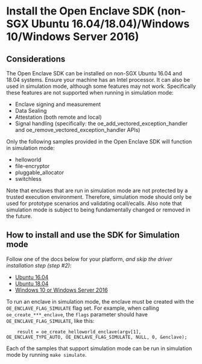 # Install the Open Enclave SDK (non-SGX Ubuntu 16.04/18.04)/Windows 10/Windows Server 2016)

## Considerations
The Open Enclave SDK can be installed on non-SGX Ubuntu 16.04 and 18.04 systems. Ensure your machine has an Intel processor. It can also be used in simulation mode, although some features may not work. Specifically these features are not supported when running in simulation mode:
- Enclave signing and measurement
- Data Sealing
- Attestation (both remote and local)
- Signal handling (specifically: the oe_add_vectored_exception_handler and oe_remove_vectored_exception_handler APIs)

Only the following samples provided in the Open Enclave SDK will function in simulation mode:
- helloworld
- file-encryptor
- pluggable_allocator
- switchless

Note that enclaves that are run in simulation mode are not protected by a trusted execution environment. Therefore, simulation mode should only be used for prototype scenarios and validating ocall/ecalls.
Also note that simulation mode is subject to being fundamentally changed or removed in the future.

## How to install and use the SDK for Simulation mode

Follow one of the docs below for your platform, _and skip the driver installation step (step #2)_:
- [Ubuntu 16.04](install_oe_sdk-Ubuntu_16.04.md)
- [Ubuntu 18.04](install_oe_sdk-Ubuntu_18.04.md)
- [Windows 10 or Windows Server 2016](install_oe_sdk-Windows.md)

To run an enclave in simulation mode, the enclave must be created with the `OE_ENCLAVE_FLAG_SIMULATE` flag set.
For example, when calling `oe_create_***_enclave`, the `flags` parameter should have `OE_ENCLAVE_FLAG_SIMULATE`, like this:
```
    result = oe_create_helloworld_enclave(argv[1], OE_ENCLAVE_TYPE_AUTO, OE_ENCLAVE_FLAG_SIMULATE, NULL, 0, &enclave);
```

Each of the samples that support simulation mode can be run in simulation mode by running `make simulate`.
